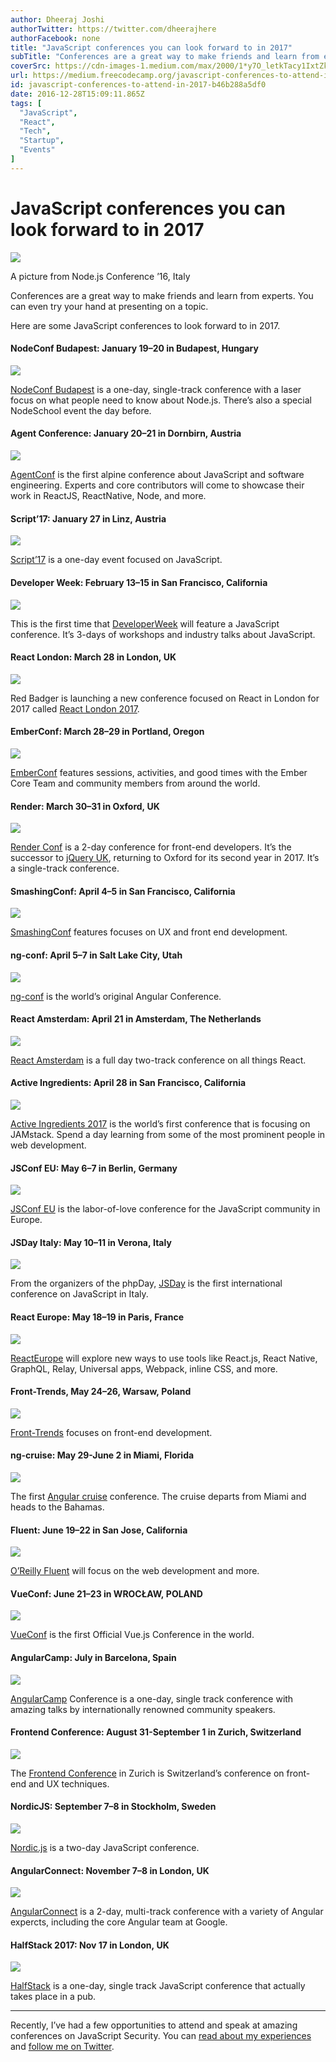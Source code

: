 ```yaml
---
author: Dheeraj Joshi
authorTwitter: https://twitter.com/dheerajhere
authorFacebook: none
title: "JavaScript conferences you can look forward to in 2017"
subTitle: "Conferences are a great way to make friends and learn from experts. You can even try your hand at presenting on a topic...."
coverSrc: https://cdn-images-1.medium.com/max/2000/1*y7O_letkTacy1IxtZkmpCA.jpeg
url: https://medium.freecodecamp.org/javascript-conferences-to-attend-in-2017-b46b288a5df0
id: javascript-conferences-to-attend-in-2017-b46b288a5df0
date: 2016-12-28T15:09:11.865Z
tags: [
  "JavaScript",
  "React",
  "Tech",
  "Startup",
  "Events"
]
---
```

# JavaScript conferences you can look forward to in 2017







![](https://cdn-images-1.medium.com/max/2000/1*y7O_letkTacy1IxtZkmpCA.jpeg)

A picture from Node.js Conference ’16, Italy







Conferences are a great way to make friends and learn from experts. You can even try your hand at presenting on a topic.

Here are some JavaScript conferences to look forward to in 2017.

#### NodeConf Budapest: January 19–20 in Budapest, Hungary



![](https://cdn-images-1.medium.com/max/1600/1*1njePi-IXVnYatn8vlLvNQ.png)



[NodeConf Budapest](https://nodeconf.risingstack.com/) is a one-day, single-track conference with a laser focus on what people need to know about Node.js. There’s also a special NodeSchool event the day before.

#### Agent Conference: January 20–21 in Dornbirn, Austria



![](https://cdn-images-1.medium.com/max/1600/1*dFUboorZlfTRZ7jGM3vs8A.png)



[AgentConf](http://www.agent.sh/) is the first alpine conference about JavaScript and software engineering. Experts and core contributors will come to showcase their work in ReactJS, ReactNative, Node, and more.

#### Script’17: January 27 in Linz, Austria



![](https://cdn-images-1.medium.com/max/1600/1*bayb27Baz8wVL63QNO1nOA.png)



[Script’17](https://scriptconf.org/) is a one-day event focused on JavaScript.

#### Developer Week: February 13–15 in San Francisco, California



![](https://cdn-images-1.medium.com/max/1600/1*PZ4QtguhX8odbCG_p_NS5Q.png)



This is the first time that [DeveloperWeek](http://www.developerweek.com/javascript-conference/) will feature a JavaScript conference. It’s 3-days of workshops and industry talks about JavaScript.

#### React London: March 28 in London, UK



![](https://cdn-images-1.medium.com/max/1600/1*naHUJSvJd87fukqPHMjYAQ.png)



Red Badger is launching a new conference focused on React in London for 2017 called [React London 2017](https://react.london/).

#### EmberConf: March 28–29 in Portland, Oregon



![](https://cdn-images-1.medium.com/max/1600/1*DK_65ooWEiSbrgXiJuChBQ.png)



[EmberConf](http://emberconf.com/) features sessions, activities, and good times with the Ember Core Team and community members from around the world.

#### Render: March 30–31 in Oxford, UK



![](https://cdn-images-1.medium.com/max/1600/1*8rEMn3Pg3tOqmNlCGECscg.png)



[Render Conf](http://2017.render-conf.com//) is a 2-day conference for front-end developers. It’s the successor to [jQuery UK](https://medium.com/@whiteoctevents/life-after-jquery-uk-5253277d556c#.9dtjtzs7j), returning to Oxford for its second year in 2017\. It’s a single-track conference.

#### SmashingConf: April 4–5 in San Francisco, California



![](https://cdn-images-1.medium.com/max/1600/1*LB87VH4pppegkQTLsC05rA.png)



[SmashingConf](https://smashingconf.com/) features focuses on UX and front end development.

#### ng-conf: April 5–7 in Salt Lake City, Utah



![](https://cdn-images-1.medium.com/max/1600/1*Mb-sun0dCAAIifzJ-l61uA.png)



[ng-conf](https://www.ng-conf.org/) is the world’s original Angular Conference.

#### React Amsterdam: April 21 in Amsterdam, The Netherlands



![](https://cdn-images-1.medium.com/max/1600/1*oQQY3rYeyArHUStlN_4EXg.png)



[React Amsterdam](https://react.amsterdam/) is a full day two-track conference on all things React.

#### Active Ingredients: April 28 in San Francisco, California



![](https://cdn-images-1.medium.com/max/1600/1*pYLvpw1M1uXIuwvu-mpR1w.jpeg)



[Active Ingredients 2017](https://activeingredients.info/) is the world’s first conference that is focusing on JAMstack. Spend a day learning from some of the most prominent people in web development.

#### JSConf EU: May 6–7 in Berlin, Germany



![](https://cdn-images-1.medium.com/max/1600/1*Ok-jqTqrbgBy4v-6NrbhyA.png)



[JSConf EU](http://2017.jsconf.eu/) is the labor-of-love conference for the JavaScript community in Europe.

#### JSDay Italy: May 10–11 in Verona, Italy



![](https://cdn-images-1.medium.com/max/1600/1*SUAlq84JLiBUBJtWyUpY9Q.png)



From the organizers of the phpDay, [JSDay](http://2017.jsday.it/) is the first international conference on JavaScript in Italy.

#### React Europe: May 18–19 in Paris, France



![](https://cdn-images-1.medium.com/max/1600/1*2J_EQRWachb5Xv0HiDeCKg.png)



[ReactEurope](https://www.react-europe.org/) will explore new ways to use tools like React.js, React Native, GraphQL, Relay, Universal apps, Webpack, inline CSS, and more.

#### Front-Trends, May 24–26, Warsaw, Poland



![](https://cdn-images-1.medium.com/max/1600/1*WboD3LgP6_0JT8qN9Qd-Gw.png)



[Front-Trends](https://2017.front-trends.com/) focuses on front-end development.

#### ng-cruise: May 29-June 2 in Miami, Florida



![](https://cdn-images-1.medium.com/max/1600/1*einOo5GPWH9NLcGVGW4umw.png)



The first [Angular cruise](https://ngcruise.com/) conference. The cruise departs from Miami and heads to the Bahamas.

#### Fluent: June 19–22 in San Jose, California



![](https://cdn-images-1.medium.com/max/1600/1*aXJ7Ei3efJhthYp-nzNK1Q.png)



[O’Reilly Fluent](http://conferences.oreilly.com/fluent/fl-ca) will focus on the web development and more.

#### VueConf: June 21–23 in WROCŁAW, POLAND



![](https://cdn-images-1.medium.com/max/1600/1*dj81T_puifSNuyzd0QX-iQ.png)



[VueConf](https://conf.vuejs.org/) is the first Official Vue.js Conference in the world.

#### AngularCamp: July in Barcelona, Spain



![](https://cdn-images-1.medium.com/max/1600/1*bNpMijpLA4sXzK43n9suvg.png)



[AngularCamp](https://angularcamp.org/) Conference is a one-day, single track conference with amazing talks by internationally renowned community speakers.

#### Frontend Conference: August 31-September 1 in Zurich, Switzerland



![](https://cdn-images-1.medium.com/max/1600/1*tVOFdlZvf1x17JiY_9QLsg.png)



The [Frontend Conference](https://frontendconf.ch/) in Zurich is Switzerland’s conference on front-end and UX techniques.

#### NordicJS: September 7–8 in Stockholm, Sweden



![](https://cdn-images-1.medium.com/max/1600/1*le63A-VqqAPzbDB4GJb80Q.png)



[Nordic.js](http://nordicjs.com/) is a two-day JavaScript conference.

#### AngularConnect: November 7–8 in London, UK



![](https://cdn-images-1.medium.com/max/1600/1*W1U2Wa0x2c-SXUFSTHFyyw.png)



[AngularConnect](http://angularconnect.com/) is a 2-day, multi-track conference with a variety of Angular expercts, including the core Angular team at Google.

#### HalfStack 2017: Nov 17 in London, UK



![](https://cdn-images-1.medium.com/max/1600/1*X2n0X3qoUW_nHL5aZ-tPoQ.png)



[HalfStack](http://halfstackconf.com/) is a one-day, single track JavaScript conference that actually takes place in a pub.











* * *







Recently, I’ve had a few opportunities to attend and speak at amazing conferences on JavaScript Security. You can [read about my experiences](http://engineering.wingify.com/posts/wingify-at-europe-uk-conferences/) and [follow me on Twitter](https://twitter.com/dheerajhere).








